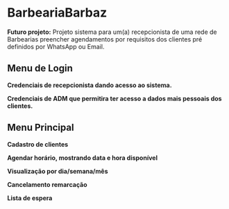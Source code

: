 # BarbeariaBarbaz

**Futuro projeto:**
Projeto sistema para um(a) recepcionista de uma rede de Barbearias preencher agendamentos por requisitos dos clientes pré definidos por WhatsApp ou Email.

## Menu de Login
**Credenciais de recepcionista dando acesso ao sistema.**

**Credenciais de ADM que permitira ter acesso a dados mais pessoais dos clientes.**

## Menu Principal
**Cadastro de clientes**

**Agendar horário, mostrando data e hora disponível**

**Visualização por dia/semana/mês**

**Cancelamento remarcação**

**Lista de espera**
